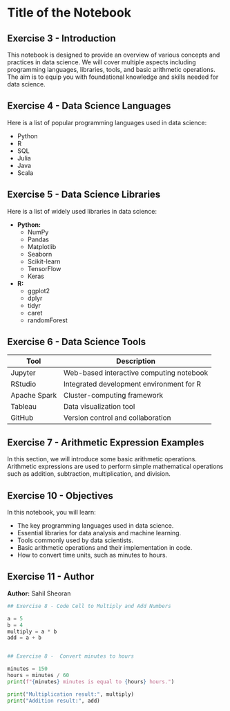 # Title of the Notebook

## Exercise 3 - Introduction

This notebook is designed to provide an overview of various concepts and practices in data science. We will cover multiple aspects including programming languages, libraries, tools, and basic arithmetic operations. The aim is to equip you with foundational knowledge and skills needed for data science.

## Exercise 4 - Data Science Languages

Here is a list of popular programming languages used in data science:
- Python
- R
- SQL
- Julia
- Java
- Scala

## Exercise 5 - Data Science Libraries

Here is a list of widely used libraries in data science:
- **Python:**
  - NumPy
  - Pandas
  - Matplotlib
  - Seaborn
  - Scikit-learn
  - TensorFlow
  - Keras
- **R:**
  - ggplot2
  - dplyr
  - tidyr
  - caret
  - randomForest

## Exercise 6 - Data Science Tools

| Tool         | Description                              |
|--------------|------------------------------------------|
| Jupyter      | Web-based interactive computing notebook |
| RStudio      | Integrated development environment for R |
| Apache Spark | Cluster-computing framework              |
| Tableau      | Data visualization tool                  |
| GitHub       | Version control and collaboration        |

## Exercise 7 - Arithmetic Expression Examples

In this section, we will introduce some basic arithmetic operations. Arithmetic expressions are used to perform simple mathematical operations such as addition, subtraction, multiplication, and division.




## Exercise 10 - Objectives

In this notebook, you will learn:
- The key programming languages used in data science.
- Essential libraries for data analysis and machine learning.
- Tools commonly used by data scientists.
- Basic arithmetic operations and their implementation in code.
- How to convert time units, such as minutes to hours.

## Exercise 11 - Author

**Author:** Sahil Sheoran


```python
## Exercise 8 - Code Cell to Multiply and Add Numbers

a = 5
b = 4
multiply = a * b
add = a + b


## Exercise 8 -  Convert minutes to hours

minutes = 150
hours = minutes / 60
print(f"{minutes} minutes is equal to {hours} hours.")

print("Multiplication result:", multiply)
print("Addition result:", add)
